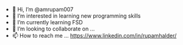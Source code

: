 - 👋 Hi, I’m @amrupam007
- 👀 I’m interested in learning new programming skills
- 🌱 I’m currently learning FSD
- 💞️ I’m looking to collaborate on ...
- 📫 How to reach me ... https://www.linkedin.com/in/rupamhalder/

<!---
amrupam007/amrupam007 is a ✨ special ✨ repository because its `README.md` (this file) appears on your GitHub profile.
You can click the Preview link to take a look at your changes.
--->
